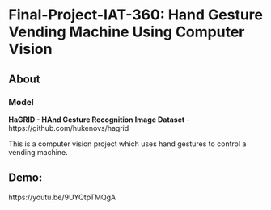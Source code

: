 # Final-Project-IAT-360: Hand Gesture Vending Machine Using Computer Vision 

<h2>About</h2>
<h3>Model</h3>
<strong>HaGRID - HAnd Gesture Recognition Image Dataset</strong> - https://github.com/hukenovs/hagrid

This is a computer vision project which uses hand gestures to control a vending machine.

<h2>Demo:</h2>
https://youtu.be/9UYQtpTMQgA
